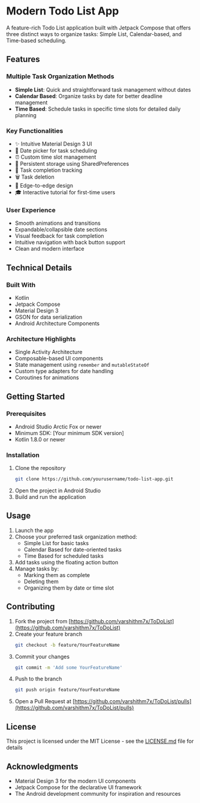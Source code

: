 # Modern Todo List App

A feature-rich Todo List application built with Jetpack Compose that offers three distinct ways to organize tasks: Simple List, Calendar-based, and Time-based scheduling.

## Features

### Multiple Task Organization Methods
- **Simple List**: Quick and straightforward task management without dates
- **Calendar Based**: Organize tasks by date for better deadline management
- **Time Based**: Schedule tasks in specific time slots for detailed daily planning

### Key Functionalities
- ✨ Intuitive Material Design 3 UI
- 📅 Date picker for task scheduling
- ⏰ Custom time slot management
- 💾 Persistent storage using SharedPreferences
- 🎯 Task completion tracking
- 🗑️ Task deletion
- 📱 Edge-to-edge design
- 🎓 Interactive tutorial for first-time users

### User Experience
- Smooth animations and transitions
- Expandable/collapsible date sections
- Visual feedback for task completion
- Intuitive navigation with back button support
- Clean and modern interface

## Technical Details

### Built With
- Kotlin
- Jetpack Compose
- Material Design 3
- GSON for data serialization
- Android Architecture Components

### Architecture Highlights
- Single Activity Architecture
- Composable-based UI components
- State management using `remember` and `mutableStateOf`
- Custom type adapters for date handling
- Coroutines for animations

## Getting Started

### Prerequisites
- Android Studio Arctic Fox or newer
- Minimum SDK: [Your minimum SDK version]
- Kotlin 1.8.0 or newer

### Installation
1. Clone the repository
   ```bash
   git clone https://github.com/yourusername/todo-list-app.git
   ```
2. Open the project in Android Studio
3. Build and run the application

## Usage

1. Launch the app
2. Choose your preferred task organization method:
   - Simple List for basic tasks
   - Calendar Based for date-oriented tasks
   - Time Based for scheduled tasks
3. Add tasks using the floating action button
4. Manage tasks by:
   - Marking them as complete
   - Deleting them
   - Organizing them by date or time slot

## Contributing

1. Fork the project from [https://github.com/varshithm7x/ToDoList](https://github.com/varshithm7x/ToDoList)
2. Create your feature branch
   ```bash
   git checkout -b feature/YourFeatureName
   ```
3. Commit your changes
   ```bash
   git commit -m 'Add some YourFeatureName'
   ```
4. Push to the branch
   ```bash
   git push origin feature/YourFeatureName
   ```
5. Open a Pull Request at [https://github.com/varshithm7x/ToDoList/pulls](https://github.com/varshithm7x/ToDoList/pulls)

## License

This project is licensed under the MIT License - see the [LICENSE.md](LICENSE.md) file for details

## Acknowledgments

- Material Design 3 for the modern UI components
- Jetpack Compose for the declarative UI framework
- The Android development community for inspiration and resources  
